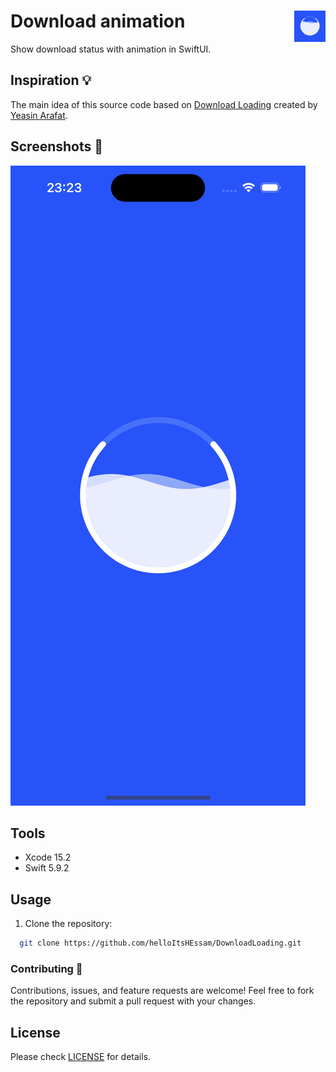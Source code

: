 # Download animation <img alt="Logo" src="icon.png" align="right" height="50">

Show download status with animation in SwiftUI.
## Inspiration 💡

The main idea of this source code based on [Download Loading](https://dribbble.com/shots/15041751-Download-animation) created by [Yeasin Arafat](https://dribbble.com/yeasindesign).

## Screenshots 🌃

<img alt="animation screenshot" src="screenshot.png">

## Tools

- Xcode 15.2
- Swift 5.9.2

## Usage

1. Clone the repository:

  ``` bash
    git clone https://github.com/helloItsHEssam/DownloadLoading.git
  ```

###  Contributing 🤝

Contributions, issues, and feature requests are welcome! Feel free to fork the repository and submit a pull request with your changes.

## License

Please check [LICENSE](LICENSE) for details.